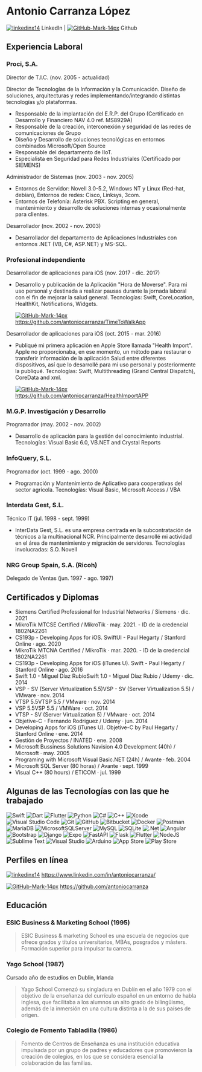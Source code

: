 # Antonio Carranza López 

[![linkedinx14](https://user-images.githubusercontent.com/9987502/172685724-5c9612c4-971d-4007-8bfb-af2f60eb4646.png)](https://www.linkedin.com/in/antoniocarranza/) LinkedIn | [![GitHub-Mark-14px](https://user-images.githubusercontent.com/9987502/172686025-0a1b1879-c610-45b6-a84e-7c20b817700d.png)](https://www.linkedin.com/in/antoniocarranza/) Github

## Experiencia Laboral
### Proci, S.A.
Director de T.I.C. (nov. 2005 - actualidad)

Director de Tecnologías de la Información y la Comunicación. Diseño de soluciones, arquitecturas y redes implementando/integrando distintas tecnologías y/o plataformas.
- Responsable de la implantación del E.R.P. del Grupo (Certificado en Desarrollo y Financiero NAV 4.0 ref. MS8929A)
- Responsable de la creación, interconexión y seguridad de las redes de comunicaciones de Grupo
- Diseño y Desarrollo de soluciones tecnológicas en entornos combinados Microsoft/Open Source
- Responsable del departamento de IIoT.
- Especialista en Seguridad para Redes Industriales (Certificado por SIEMENS)

Administrador de Sistemas (nov. 2003 - nov. 2005)
- Entornos de Servidor: Novell 3.0-5.2, Windows NT y Linux (Red-hat, debían), Entornos de redes: Cisco, Linksys, 3com.
- Entornos de Telefonía: Asterisk PBX. Scripting en general, mantenimiento y desarrollo de soluciones internas y ocasionalmente para clientes.

Desarrollador (nov. 2002 - nov. 2003)
- Desarrollador del departamento de Aplicaciones Industriales con entornos .NET (VB, C#, ASP.NET) y MS-SQL.

### Profesional independiente
Desarrollador de aplicaciones para iOS (nov. 2017 - dic. 2017)
- Desarrollo y publicación de la Aplicación "Hora de Moverse". Para mi uso personal y destinada a realizar pausas durante la jornada laboral con el fin de mejorar la salud general. Tecnologías: Swift, CoreLocation, HealthKit, Notifications, Widgets.

    [![GitHub-Mark-14px](https://user-images.githubusercontent.com/9987502/172686025-0a1b1879-c610-45b6-a84e-7c20b817700d.png)](https://github.com/antoniocarranza/TimeToWalkApp) <https://github.com/antoniocarranza/TimeToWalkApp>

Desarrollador de aplicaciones para iOS (oct. 2015 - mar. 2016)
- Publiqué mi primera aplicación en Apple Store llamada "Health Import". Apple no proporcionaba, en ese momento, un método para restaurar o transferir información de la aplicación Salud entre diferentes dispositivos, así que lo desarrollé para mi uso personal y posteriormente la publiqué. Tecnologías: Swift, Multithreading (Grand Central Dispatch), CoreData and xml.

    [![GitHub-Mark-14px](https://user-images.githubusercontent.com/9987502/172686025-0a1b1879-c610-45b6-a84e-7c20b817700d.png)](https://github.com/antoniocarranza/HealthImportAPP) <https://github.com/antoniocarranza/HealthImportAPP>

### M.G.P. Investigación y Desarrollo
Programador (may. 2002 - nov. 2002)
- Desarrollo de aplicación para la gestión del conocimiento industrial. Tecnologías: Visual Basic 6.0, VB.NET and Crystal Reports

### InfoQuery, S.L.
Programador (oct. 1999 - ago. 2000)
- Programación y Mantenimiento de Aplicativo para cooperativas del sector agrícola. Tecnologías: Visual Basic, Microsoft Access / VBA

### Interdata Gest, S.L.
Técnico IT (jul. 1998 - sept. 1999)
- InterData Gest, S.L. es una empresa centrada en la subcontratación de técnicos a la multinacional NCR. Principalmente desarrollé mi actividad en el área de mantenimiento y migración de servidores. Tecnologías involucradas: S.O. Novell

### NRG Group Spain, S.A. (Ricoh)
Delegado de Ventas (jun. 1997 - ago. 1997)

## Certificados y Diplomas

- Siemens Certified Professional for Industrial Networks / Siemens · dic. 2021
- MikroTik MTCSE Certified / MikroTik · may. 2021. - ID de la credencial 1802NA2261
- CS193p - Developing Apps for iOS. SwiftUI - Paul Hegarty / Stanford Online · ago. 2020
- MikroTik MTCNA Certified / MikroTik · mar. 2020. - ID de la credencial 1802NA2261
- CS193p - Developing Apps for iOS (iTunes U). Swift - Paul Hegarty / Stanford Online · ago. 2016
- Swift 1.0 - Miguel Díaz RubioSwift 1.0 - Miguel Díaz Rubio / Udemy · dic. 2014
- VSP - SV (Server Virtualization 5.5)VSP - SV (Server Virtualization 5.5) / VMware · nov. 2014
- VTSP 5.5VTSP 5.5 / VMware · nov. 2014
- VSP 5.5VSP 5.5 / VMWare · oct. 2014
- VTSP - SV (Server Virtualization 5) / VMware · oct. 2014
- Objetive-C - Fernando Rodriguez / Udemy · jun. 2014
- Developing Apps for iOS (iTunes U). Objetive-C by Paul Hegarty / Stanford Online · ene. 2014
- Gestión de Proyectos / INATED · ene. 2008
- Microsoft Bussiness Solutions Navision 4.0 Development (40h) / Microsoft · may. 2005
- Programing with Microsoft Visual Basic.NET (24h) / Avante · feb. 2004
- Microsoft SQL Server (80 horas) / Avante · sept. 1999
- Visual C++ (80 hours) / ETICOM · jul. 1999

## Algunas de las Tecnologías con las que he trabajado

![Swift](https://img.shields.io/badge/swift-F54A2A?style=for-the-badge&logo=swift&logoColor=white)
![Dart](https://img.shields.io/badge/dart-%230175C2.svg?style=for-the-badge&logo=dart&logoColor=white)
![Flutter](https://img.shields.io/badge/Flutter-%2302569B.svg?style=for-the-badge&logo=Flutter&logoColor=white)
![Python](https://img.shields.io/badge/python-3670A0?style=for-the-badge&logo=python&logoColor=ffdd54)
![C#](https://img.shields.io/badge/c%23-%23239120.svg?style=for-the-badge&logo=c-sharp&logoColor=white)
![C++](https://img.shields.io/badge/c++-%2300599C.svg?style=for-the-badge&logo=c%2B%2B&logoColor=white)
![Xcode](https://img.shields.io/badge/Xcode-007ACC?style=for-the-badge&logo=Xcode&logoColor=white)
![Visual Studio Code](https://img.shields.io/badge/Visual%20Studio%20Code-0078d7.svg?style=for-the-badge&logo=visual-studio-code&logoColor=white)
![Git](https://img.shields.io/badge/git-%23F05033.svg?style=for-the-badge&logo=git&logoColor=white)
![GitHub](https://img.shields.io/badge/github-%23121011.svg?style=for-the-badge&logo=github&logoColor=white)
![Bitbucket](https://img.shields.io/badge/bitbucket-%230047B3.svg?style=for-the-badge&logo=bitbucket&logoColor=white)
![Docker](https://img.shields.io/badge/docker-%230db7ed.svg?style=for-the-badge&logo=docker&logoColor=white)
![Postman](https://img.shields.io/badge/Postman-FF6C37?style=for-the-badge&logo=postman&logoColor=white)
![MariaDB](https://img.shields.io/badge/MariaDB-003545?style=for-the-badge&logo=mariadb&logoColor=white)
![MicrosoftSQLServer](https://img.shields.io/badge/Microsoft%20SQL%20Sever-CC2927?style=for-the-badge&logo=microsoft%20sql%20server&logoColor=white)
![MySQL](https://img.shields.io/badge/mysql-%2300f.svg?style=for-the-badge&logo=mysql&logoColor=white)
![SQLite](https://img.shields.io/badge/sqlite-%2307405e.svg?style=for-the-badge&logo=sqlite&logoColor=white)
![.Net](https://img.shields.io/badge/.NET-5C2D91?style=for-the-badge&logo=.net&logoColor=white)
![Angular](https://img.shields.io/badge/angular-%23DD0031.svg?style=for-the-badge&logo=angular&logoColor=white)
![Bootstrap](https://img.shields.io/badge/bootstrap-%23563D7C.svg?style=for-the-badge&logo=bootstrap&logoColor=white)
![Django](https://img.shields.io/badge/django-%23092E20.svg?style=for-the-badge&logo=django&logoColor=white)
![Expo](https://img.shields.io/badge/expo-1C1E24?style=for-the-badge&logo=expo&logoColor=#D04A37)
![FastAPI](https://img.shields.io/badge/FastAPI-005571?style=for-the-badge&logo=fastapi)
![Flask](https://img.shields.io/badge/flask-%23000.svg?style=for-the-badge&logo=flask&logoColor=white)
![Flutter](https://img.shields.io/badge/Flutter-%2302569B.svg?style=for-the-badge&logo=Flutter&logoColor=white)
![NodeJS](https://img.shields.io/badge/node.js-6DA55F?style=for-the-badge&logo=node.js&logoColor=white)
![Sublime Text](https://img.shields.io/badge/sublime_text-%23575757.svg?style=for-the-badge&logo=sublime-text&logoColor=important)
![Visual Studio](https://img.shields.io/badge/Visual%20Studio-5C2D91.svg?style=for-the-badge&logo=visual-studio&logoColor=white)
![Arduino](https://img.shields.io/badge/-Arduino-00979D?style=for-the-badge&logo=Arduino&logoColor=white)
![App Store](https://img.shields.io/badge/App_Store-0D96F6?style=for-the-badge&logo=app-store&logoColor=white)
![Play Store](https://img.shields.io/badge/Google_Play-414141?style=for-the-badge&logo=google-play&logoColor=white)

## Perfiles en línea
[![linkedinx14](https://user-images.githubusercontent.com/9987502/172685724-5c9612c4-971d-4007-8bfb-af2f60eb4646.png)](https://www.linkedin.com/in/antoniocarranza/) <https://www.linkedin.com/in/antoniocarranza/>

[![GitHub-Mark-14px](https://user-images.githubusercontent.com/9987502/172686025-0a1b1879-c610-45b6-a84e-7c20b817700d.png)](https://www.linkedin.com/in/antoniocarranza/) <https://github.com/antoniocarranza>

## Educación
### ESIC Business & Marketing School (1995)
> ESIC Business & marketing School es una escuela de negocios que ofrece grados y títulos universitarios, MBAs, posgrados y másters. Formación superior para impulsar tu carrera.
### Yago School (1987)
Cursado año de estudios en Dublin, Irlanda
> Yago School Comenzó su singladura en Dublín en el año 1979 con el objetivo de la enseñanza del currículo español en un entorno de habla inglesa, que facilitaba a los alumnos un alto grado de bilingüismo, además de la inmersión en una cultura distinta a la de sus países de origen.
### Colegio de Fomento Tabladilla (1986)
>Fomento de Centros de Enseñanza es una institución educativa impulsada por un grupo de padres y educadores que promovieron la creación de colegios, en los que se considera esencial la colaboración de las familias.
